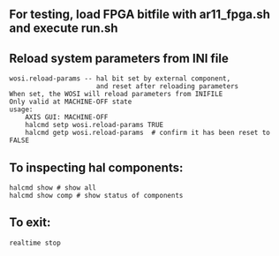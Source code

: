 
## For testing, load FPGA bitfile with ar11_fpga.sh and execute run.sh

## Reload system parameters from INI file
    wosi.reload-params -- hal bit set by external component, 
                          and reset after reloading parameters
    When set, the WOSI will reload parameters from INIFILE
    Only valid at MACHINE-OFF state
    usage:
        AXIS GUI: MACHINE-OFF
        halcmd setp wosi.reload-params TRUE
        halcmd getp wosi.reload-params  # confirm it has been reset to FALSE

## To inspecting hal components:
    halcmd show # show all
    halcmd show comp # show status of components

## To exit:
    realtime stop
